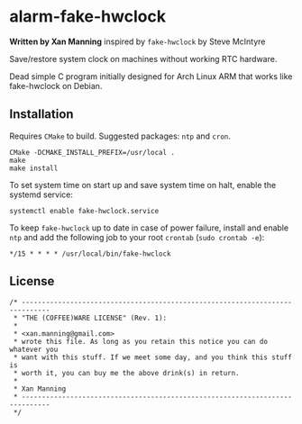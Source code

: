 alarm-fake-hwclock
==================

**Written by Xan Manning** inspired by `fake-hwclock` by Steve McIntyre

Save/restore system clock on machines without working RTC hardware.

Dead simple C program initially designed for Arch Linux ARM that works like fake-hwclock on Debian.



Installation
------------

Requires `CMake` to build. Suggested packages: `ntp` and `cron`.

	CMake -DCMAKE_INSTALL_PREFIX=/usr/local .
	make
	make install


To set system time on start up and save system time on halt, enable the systemd service:

	systemctl enable fake-hwclock.service


To keep `fake-hwclock` up to date in case of power failure, install and enable `ntp` and add the following job to your root `crontab` (`sudo crontab -e`):

	*/15 * * * * /usr/local/bin/fake-hwclock



License
-------

	/* -----------------------------------------------------------------------------
	 * "THE (COFFEE)WARE LICENSE" (Rev. 1):
	 * 
	 * <xan.manning@gmail.com> 
	 * wrote this file. As long as you retain this notice you can do whatever you
	 * want with this stuff. If we meet some day, and you think this stuff is
	 * worth it, you can buy me the above drink(s) in return.
	 *
	 * Xan Manning
	 * ----------------------------------------------------------------------------- 
	 */
